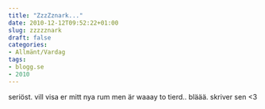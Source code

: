 ```yaml
---
title: "ZzzZznark..."
date: 2010-12-12T09:52:22+01:00
slug: zzzzznark
draft: false
categories:
- Allmänt/Vardag
tags:
- blogg.se
- 2010
---
```

seriöst. vill visa er mitt nya rum men är waaay to tierd.. bläää. skriver sen <3